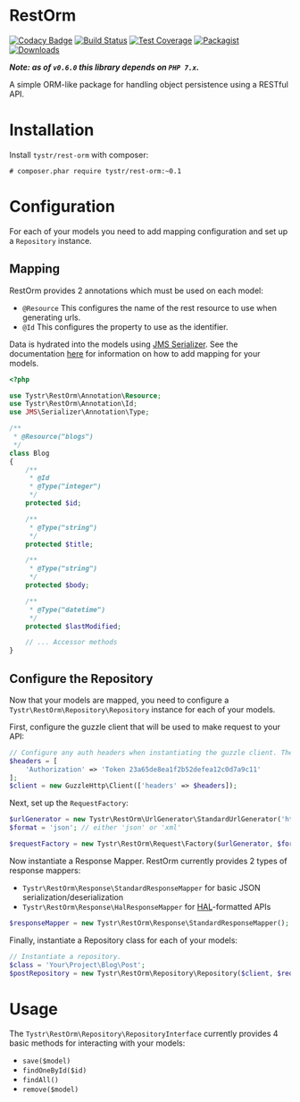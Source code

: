 # RestOrm
[![Codacy Badge](https://api.codacy.com/project/badge/Grade/770bc69979bb44eead8bb38066ce95db)](https://app.codacy.com/app/tystr/rest-orm?utm_source=github.com&utm_medium=referral&utm_content=tystr/rest-orm&utm_campaign=Badge_Grade_Dashboard)
[![Build Status](https://travis-ci.org/tystr/rest-orm.svg?branch=master)](https://travis-ci.org/tystr/rest-orm)
[![Test Coverage](https://codeclimate.com/github/tystr/rest-orm/badges/coverage.svg)](https://codeclimate.com/github/tystr/rest-orm/coverage)
[![Packagist](https://img.shields.io/packagist/v/tystr/rest-orm.svg)](https://packagist.org/packages/tystr/rest-orm)
[![Downloads](https://img.shields.io/packagist/dt/tystr/rest-orm.svg)](https://packagist.org/packages/tystr/rest-orm)

_**Note: as of `v0.6.0` this library depends on `PHP 7.x`.**_

A simple ORM-like package for handling object persistence using a RESTful API.

# Installation
Install `tystr/rest-orm` with composer:

    # composer.phar require tystr/rest-orm:~0.1

# Configuration
For each of your models you need to add mapping configuration and set up a `Repository` instance.

## Mapping
RestOrm provides 2 annotations which must be used on each model:

* `@Resource` This configures the name of the rest resource to use when generating urls.
* `@Id` This configures the property to use as the identifier.

Data is hydrated into the models using [JMS Serializer](http://jmsyst.com/libs/serializer). See the documentation
[here](http://jmsyst.com/libs/serializer/master/reference) for information on how to add mapping for your models.

```PHP
<?php

use Tystr\RestOrm\Annotation\Resource;
use Tystr\RestOrm\Annotation\Id;
use JMS\Serializer\Annotation\Type;

/**
 * @Resource("blogs")
 */
class Blog
{
    /**
     * @Id
     * @Type("integer")
     */
    protected $id;

    /**
     * @Type("string")
     */
    protected $title;

    /**
     * @Type("string")
     */
    protected $body;

    /**
     * @Type("datetime")
     */
    protected $lastModified;

    // ... Accessor methods
}
```

## Configure the Repository

Now that your models are mapped, you need to configure a `Tystr\RestOrm\Repository\Repository` instance for each of your
models.

First, configure the guzzle client that will be used to make request to your API:
```PHP
// Configure any auth headers when instantiating the guzzle client. These will be passed in each request.
$headers = [
    'Authorization' => 'Token 23a65de8ea1f2b52defea12c0d7a9c11'
];
$client = new GuzzleHttp\Client(['headers' => $headers]);

```

Next, set up the `RequestFactory`:
```PHP
$urlGenerator = new Tystr\RestOrm\UrlGenerator\StandardUrlGenerator('https://example.com/api');
$format = 'json'; // either 'json' or 'xml'

$requestFactory = new Tystr\RestOrm\Request\Factory($urlGenerator, $format);
```

Now instantiate a Response Mapper. RestOrm currently provides 2 types of response mappers:
* `Tystr\RestOrm\Response\StandardResponseMapper` for basic JSON serialization/deserialization
* `Tystr\RestOrm\Response\HalResponseMapper` for [HAL](http://stateless.co/hal_specification.html)-formatted APIs

```PHP
$responseMapper = new Tystr\RestOrm\Response\StandardResponseMapper();
```

Finally, instantiate a Repository class for each of your models:
```PHP
// Instantiate a repository.
$class = 'Your\Project\Blog\Post';
$postRepository = new Tystr\RestOrm\Repository\Repository($client, $requestFactory, $responseMapper, $class);
```


# Usage

The `Tystr\RestOrm\Repository\RepositoryInterface` currently provides 4 basic methods for interacting with your models:
* `save($model)`
* `findOneById($id)`
* `findAll()`
* `remove($model)`
